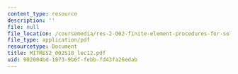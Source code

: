 ```yaml
---
content_type: resource
description: ''
file: null
file_location: /coursemedia/res-2-002-finite-element-procedures-for-solids-and-structures-spring-2010/902004bd18739b6ffebbfd43fa26edab_MITRES2_002S10_lec12.pdf
file_type: application/pdf
resourcetype: Document
title: MITRES2_002S10_lec12.pdf
uid: 902004bd-1873-9b6f-febb-fd43fa26edab
---
```

